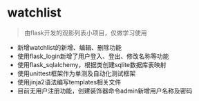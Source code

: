 # watchlist
> 由flask开发的观影列表小项目，仅做学习使用
- 新增watchlist的新增、编辑、删除功能
- 使用flask_login新增了用户登入、登出、修改名称等功能
- 使用flask_sqlalchemy，根据类创建sqlite数据库表映射
- 使用unittest框架作为单测及自动化测试框架
- 使用jinja2语法编写templates相关文件
- 目前无用户注册功能，创建装饰器命令admin新增用户名称及密码
